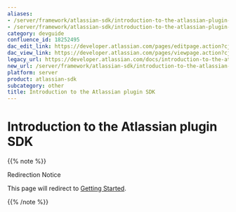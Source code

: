 ```yaml
---
aliases:
- /server/framework/atlassian-sdk/introduction-to-the-atlassian-plugin-sdk-18252495.html
- /server/framework/atlassian-sdk/introduction-to-the-atlassian-plugin-sdk-18252495.md
category: devguide
confluence_id: 18252495
dac_edit_link: https://developer.atlassian.com/pages/editpage.action?cjm=wozere&pageId=18252495
dac_view_link: https://developer.atlassian.com/pages/viewpage.action?cjm=wozere&pageId=18252495
legacy_url: https://developer.atlassian.com/docs/introduction-to-the-atlassian-plugin-sdk
new_url: /server/framework/atlassian-sdk/introduction-to-the-atlassian-plugin-sdk
platform: server
product: atlassian-sdk
subcategory: other
title: Introduction to the Atlassian plugin SDK
---
```

# Introduction to the Atlassian plugin SDK

{{% note %}}

Redirection Notice

This page will redirect to [Getting Started](/display/DOCS/Getting+Started).

{{% /note %}}





